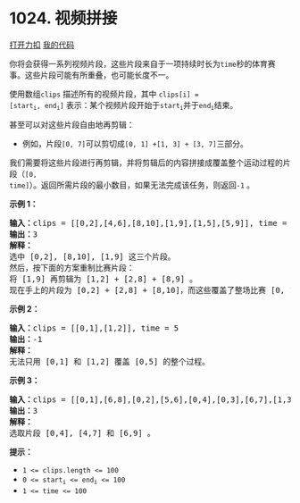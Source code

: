 # 1024. 视频拼接

[打开力扣](https://leetcode.cn/problems/video-stitching) [我的代码](1024.video_stitching.py)

你将会获得一系列视频片段，这些片段来自于一项持续时长为<code>time</code>秒的体育赛事。这些片段可能有所重叠，也可能长度不一。

使用数组<code>clips</code> 描述所有的视频片段，其中 <code>clips[i] = [start<sub>i</sub>, end<sub>i</sub>]</code> 表示：某个视频片段开始于<code>start<sub>i</sub></code>并于<code>end<sub>i</sub></code>结束。

甚至可以对这些片段自由地再剪辑：

<ul>
	<li>例如，片段<code>[0, 7]</code>可以剪切成<code>[0, 1] +[1, 3] + [3, 7]</code>三部分。</li>
</ul>

我们需要将这些片段进行再剪辑，并将剪辑后的内容拼接成覆盖整个运动过程的片段（<code>[0, time]</code>）。返回所需片段的最小数目，如果无法完成该任务，则返回<code>-1</code> 。



<strong>示例 1：</strong>

<pre>
<strong>输入：</strong>clips = [[0,2],[4,6],[8,10],[1,9],[1,5],[5,9]], time = 10
<strong>输出：</strong>3
<strong>解释：</strong>
选中 [0,2], [8,10], [1,9] 这三个片段。
然后，按下面的方案重制比赛片段：
将 [1,9] 再剪辑为 [1,2] + [2,8] + [8,9] 。
现在手上的片段为 [0,2] + [2,8] + [8,10]，而这些覆盖了整场比赛 [0, 10]。
</pre>

<strong>示例 2：</strong>

<pre>
<strong>输入：</strong>clips = [[0,1],[1,2]], time = 5
<strong>输出：</strong>-1
<strong>解释：</strong>
无法只用 [0,1] 和 [1,2] 覆盖 [0,5] 的整个过程。
</pre>

<strong>示例 3：</strong>

<pre>
<strong>输入：</strong>clips = [[0,1],[6,8],[0,2],[5,6],[0,4],[0,3],[6,7],[1,3],[4,7],[1,4],[2,5],[2,6],[3,4],[4,5],[5,7],[6,9]], time = 9
<strong>输出：</strong>3
<strong>解释： </strong>
选取片段 [0,4], [4,7] 和 [6,9] 。
</pre>



<strong>提示：</strong>

<ul>
	<li><code>1 <= clips.length <= 100</code></li>
	<li><code>0 <= start<sub>i</sub> <= end<sub>i</sub> <= 100</code></li>
	<li><code>1 <= time <= 100</code></li>
</ul>
